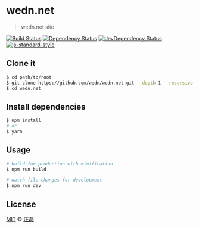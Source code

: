 # wedn.net

> wedn.net site

[![Build Status](https://travis-ci.org/wedn/wedn.net.svg?branch=master)](https://travis-ci.org/wedn/wedn.net)
[![Dependency Status](https://david-dm.org/wedn/wedn.net.svg)](https://david-dm.org/wedn/wedn.net)
[![devDependency Status](https://david-dm.org/wedn/wedn.net/dev-status.svg)](https://david-dm.org/wedn/wedn.net#info=devDependencies)
[![js-standard-style](https://img.shields.io/badge/code%20style-standard-brightgreen.svg)](http://standardjs.com/)

## Clone it

```bash
$ cd path/to/root
$ git clone https://github.com/wedn/wedn.net.git --depth 1 --recursive
$ cd wedn.net
```

## Install dependencies

```bash
$ npm install
# or
$ yarn
```

## Usage

```bash
# build for production with minification
$ npm run build

# watch file changes for development
$ npm run dev
```


## License

[MIT](./LICENSE) &copy; [汪磊](http://github.com/zce)
